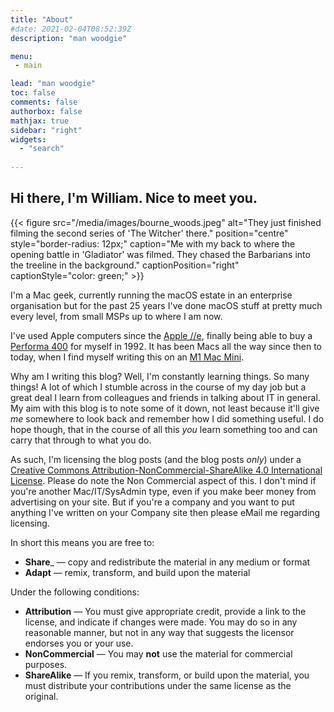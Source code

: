 ```yaml
---
title: "About"
#date: 2021-02-04T08:52:39Z
description: "man woodgie"

menu:
 - main

lead: "man woodgie"
toc: false
comments: false
authorbox: false
mathjax: true
sidebar: "right"
widgets:
  - "search"
  
---
```

## Hi there, I'm William. Nice to meet you.

{{< figure src="/media/images/bourne_woods.jpeg" alt="They just finished filming the second series of 'The Witcher' there." position="centre" style="border-radius: 12px;" caption="Me with my back to where the opening battle in 'Gladiator' was filmed. They chased the Barbarians into the treeline in the background." captionPosition="right" captionStyle="color: green;" >}}

I'm a Mac geek, currently running the macOS estate in an enterprise organisation but for the past 25 years I've done macOS stuff at pretty much every level, from small MSPs up to where I am now.

I've used Apple computers since the [Apple //e], finally being able to buy a [Performa 400] for myself in 1992. It has been Macs all the way since then to today, when I find myself writing this on an [M1 Mac Mini].

Why am I writing this blog? Well, I'm constantly learning things. So many things! A lot of which I stumble across in the course of my day job but a great deal I learn from colleagues and friends in talking about IT in general. My aim with this blog is to note some of it down, not least because it'll give *me* somewhere to look back and remember how I did something useful. I do hope though, that in the course of all this *you* learn something too and can carry that through to what you do.

As such, I'm licensing the blog posts (and the blog posts *only*) under a [Creative Commons Attribution-NonCommercial-ShareAlike 4.0 International License]. Please do note the Non Commercial aspect of this. I don't mind if you're another Mac/IT/SysAdmin type, even if you make beer money from advertising on your site. But if you're a company and you want to put anything I've written on your Company site then please eMail me regarding licensing.

In short this means you are free to:
* __Share___ — copy and redistribute the material in any medium or format
* __Adapt__ — remix, transform, and build upon the material


Under the following conditions:
* __Attribution__ — You must give appropriate credit, provide a link to the license, and indicate if changes were made. You may do so in any reasonable manner, but not in any way that suggests the licensor endorses you or your use.
* __NonCommercial__ — You may __not__ use the material for commercial purposes.
* __ShareAlike__ — If you remix, transform, or build upon the material, you must distribute your contributions under the same license as the original.



[//]: # (Reference links below here)

[Apple //e]: <https://en.wikipedia.org/wiki/Apple_IIe>
[Performa 400]: <https://en.wikipedia.org/wiki/Macintosh_LC_II>
[M1 Mac Mini]: <https://www.apple.com/uk/mac-mini/>
[Creative Commons Attribution-NonCommercial-ShareAlike 4.0 International License]: <https://creativecommons.org/licenses/by-nc-sa/4.0/>